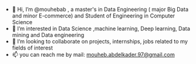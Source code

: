 - 👋 Hi, I’m @mouhebab , a master's in Data Engineering ( major Big Data and minor E-commerce) and Student of Engineering in Computer Science
- 👀 I’m interested in Data Science ,machine learning, Deep learning, Data mining and Data engineering 
- 💞️ I’m looking to collaborate on projects, internships, jobs related to my fields of interest 
- 📫 you can reach me by mail: mouheb.abdelkader.97@gmail.com
